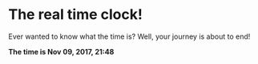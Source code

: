 # The real time clock!

Ever wanted to know what the time is? Well, your journey is about to end!

**The time is Nov 09, 2017, 21:48**
